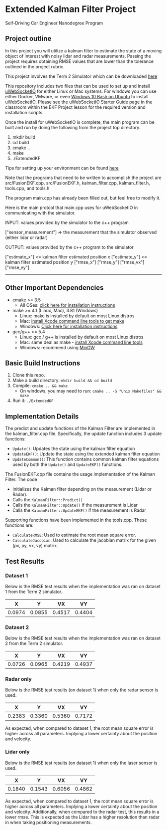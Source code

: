# Extended Kalman Filter Project
Self-Driving Car Engineer Nanodegree Program

## Project outline
In this project you will utilize a kalman filter to estimate the state of a moving object of interest with noisy lidar and radar measurements. Passing the project requires obtaining RMSE values that are lower than the tolerance outlined in the project rubric. 

This project involves the Term 2 Simulator which can be downloaded [here](https://github.com/udacity/self-driving-car-sim/releases)

This repository includes two files that can be used to set up and install [uWebSocketIO](https://github.com/uWebSockets/uWebSockets) for either Linux or Mac systems. For windows you can use either Docker, VMware, or even [Windows 10 Bash on Ubuntu](https://www.howtogeek.com/249966/how-to-install-and-use-the-linux-bash-shell-on-windows-10/) to install uWebSocketIO. Please see the uWebSocketIO Starter Guide page in the classroom within the EKF Project lesson for the required version and installation scripts.

Once the install for uWebSocketIO is complete, the main program can be built and run by doing the following from the project top directory.

1. mkdir build
2. cd build
3. cmake ..
4. make
5. ./ExtendedKF

Tips for setting up your environment can be found [here](https://classroom.udacity.com/nanodegrees/nd013/parts/40f38239-66b6-46ec-ae68-03afd8a601c8/modules/0949fca6-b379-42af-a919-ee50aa304e6a/lessons/f758c44c-5e40-4e01-93b5-1a82aa4e044f/concepts/23d376c7-0195-4276-bdf0-e02f1f3c665d)

Note that the programs that need to be written to accomplish the project are src/FusionEKF.cpp, src/FusionEKF.h, kalman_filter.cpp, kalman_filter.h, tools.cpp, and tools.h

The program main.cpp has already been filled out, but feel free to modify it.

Here is the main protcol that main.cpp uses for uWebSocketIO in communicating with the simulator.


INPUT: values provided by the simulator to the c++ program

["sensor_measurement"] => the measurement that the simulator observed (either lidar or radar)


OUTPUT: values provided by the c++ program to the simulator

["estimate_x"] <= kalman filter estimated position x
["estimate_y"] <= kalman filter estimated position y
["rmse_x"]
["rmse_y"]
["rmse_vx"]
["rmse_vy"]

---

## Other Important Dependencies

* cmake >= 3.5
  * All OSes: [click here for installation instructions](https://cmake.org/install/)
* make >= 4.1 (Linux, Mac), 3.81 (Windows)
  * Linux: make is installed by default on most Linux distros
  * Mac: [install Xcode command line tools to get make](https://developer.apple.com/xcode/features/)
  * Windows: [Click here for installation instructions](http://gnuwin32.sourceforge.net/packages/make.htm)
* gcc/g++ >= 5.4
  * Linux: gcc / g++ is installed by default on most Linux distros
  * Mac: same deal as make - [install Xcode command line tools](https://developer.apple.com/xcode/features/)
  * Windows: recommend using [MinGW](http://www.mingw.org/)

## Basic Build Instructions

1. Clone this repo.
2. Make a build directory: `mkdir build && cd build`
3. Compile: `cmake .. && make` 
   * On windows, you may need to run: `cmake .. -G "Unix Makefiles" && make`
4. Run it: `./ExtendedKF `

## Implementation Details

The predict and update functions of the Kalman Filter are implemented in the kalman_filter.cpp 
file. Specifically, the update function includes 3 update functions:

* `Update()`: Updates the state using the kalman filter equation
* `UpdateEKF()`: Update the state using the extended kalman filter equation
* `UpdateCommon()`: This function contains common kalman filter equations used by both 
the `Update()` and `UpdateEKF()` functions.

The FusionEKF.cpp file contains the usage implementation of the Kalman Filter. The code
* Initializes the Kalman filter depending on the measurement (Lidar or Radar).
* Calls the `KalmanFilter::Predict()`
* Calls the `KalmanFilter::Update()` if the measurement is Lidar
* Calls the `KalmanFilter::UpdateEKF()` if the measurement is Radar

Supporting functions have been implemented in the tools.cpp. These functions are:
* `CalculateRMSE`: Used to estimate the root mean square error.
* `CalculateJacobian`: Used to calculate the jacobian matrix for the given (px, py, vx, vy) matrix.

## Test Results

### Dataset 1
Below is the RMSE test results when the implementation was ran on dataset 1 from the Term 2 simulator.

| X | Y | VX | VY |
|:---:|:---:|:----:|:----:|
| 0.0974| 0.0855 | 0.4517 | 0.4404 |

### Dataset 2
Below is the RMSE test results when the implementation was ran on dataset 2 from the Term 2 simulator.

| X | Y | VX | VY |
|:---:|:---:|:----:|:----:|
| 0.0726| 0.0965 | 0.4219 | 0.4937 |

### Radar only
Below is the RMSE test results (on dataset 1) when only the radar sensor is used.

| X | Y | VX | VY |
|:---:|:---:|:----:|:----:|
| 0.2383| 0.3360| 0.5360 | 0.7172

As expected, when compared to dataset 1, the root mean square error is higher across all parameters. Implying a lower
certainty about the position and velocity.

### Lidar only
Below is the RMSE test results (on dataset 1) when only the laser sensor is used.

| X | Y | VX | VY |
|:---:|:---:|:----:|:----:|
| 0.1840| 0.1543| 0.6056 | 0.4862

As expected, when compared to dataset 1, the root mean square error is higher across all parameters. Implying a lower
certainty about the position and velocity. Additionally, when compared to the radar test, this results in a lower rmse. 
This is expected as the Lidar has a higher resolution than radar in when taking positioning measurements.